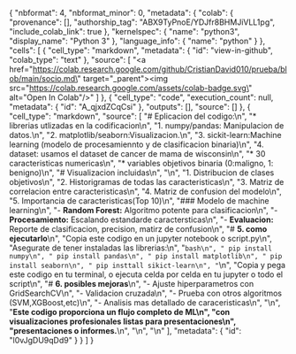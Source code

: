 {
  "nbformat": 4,
  "nbformat_minor": 0,
  "metadata": {
    "colab": {
      "provenance": [],
      "authorship_tag": "ABX9TyPnoE/YDJfr8BHMJiVLL1pg",
      "include_colab_link": true
    },
    "kernelspec": {
      "name": "python3",
      "display_name": "Python 3"
    },
    "language_info": {
      "name": "python"
    }
  },
  "cells": [
    {
      "cell_type": "markdown",
      "metadata": {
        "id": "view-in-github",
        "colab_type": "text"
      },
      "source": [
        "<a href=\"https://colab.research.google.com/github/CristianDavid010/prueba/blob/main/socio.md\" target=\"_parent\"><img src=\"https://colab.research.google.com/assets/colab-badge.svg\" alt=\"Open In Colab\"/></a>"
      ]
    },
    {
      "cell_type": "code",
      "execution_count": null,
      "metadata": {
        "id": "A_qjxdZCqCsi"
      },
      "outputs": [],
      "source": []
    },
    {
      "cell_type": "markdown",
      "source": [
        "# Eplicacion del codigo:\n",
        "* librerias utlizadas en la codificacion\n",
        "1. numpy/pandas: Manipulacion de datos.\n",
        "2. matplotlib/seaborn:Visualizacion.\n",
        "3. sickit-learn:Machine learning (modelo de procesamiennto y de clasificacion binaria)\n",
        "4. dataset: usamos el dataset de cancer de mama de wisconsin\n",
        "* 30 caracteristicas numericas\n",
        "* variables objetivos binaria (0:maligno, 1: benigno)\n",
        "# Visualizacion incluidas\n",
        "\n",
        "1. Distribucion de clases objetivos\n",
        "2. Historigramas de todas las caracteristicas\n",
        "3. Matriz de correlacion entre caracteristicas\n",
        "4. Matriz de confusion del modelo\n",
        "5. Importancia de caracteristicas(Top 10)\n",
        "### Modelo de machine learning\n",
        "- **Random Forest:** Algoritmo potente para clasificacion\n",
        "- **Procesamiento:** Escalando estandarde caractersticas\n",
        "- **Evaluacion:** Reporte de clasificacion, precision, matirz de confusion\n",
        "# **5. como ejecutarlo**\n",
        "Copia este codigo en un jupyter notebook o script.py\n",
        "Asegurate  de tener instaladas las librerias:\n",
        "```bash\n",
        " pip install numpy\n",
        " pip install pandas\n",
        " pip install matplotlib\n",
        " pip install seaborn\n",
        " pip insttall sikict-learn\n",
        "```\n",
        "Copia y pega este codigo en tu terminal, o ejecuta celda por celda en tu jupyter o todo el script\n",
        "# **6. posibles mejoras**\n",
        "- Ajuste hiperparametros con GridSearchCV\n",
        "- Validacion cruzada\n",
        "- Prueba con otros algoritmos (SVM,XGBoost,etc)\n",
        "- Analisis mas detallado de caraceristicas\n",
        "\n",
        "**Este codigo proporciona un flujo completo de ML\n",
        "con visualizaciones profesionales listas para presentaciones\n",
        "presentaciones o informes.**\n",
        "\n",
        "\n"
      ],
      "metadata": {
        "id": "l0vJgDU9qDd9"
      }
    }
  ]
}